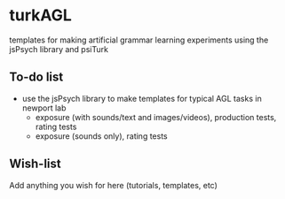 # turkAGL
templates for making artificial grammar learning experiments using the jsPsych library and psiTurk

## To-do list
- use the jsPsych library to make templates for typical AGL tasks in newport lab
  - exposure (with sounds/text and images/videos), production tests, rating tests
  - exposure (sounds only), rating tests 

## Wish-list
Add anything you wish for here (tutorials, templates, etc)
